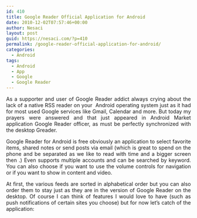 ```yaml
---
id: 410
title: Google Reader Official Application for Android
date: 2010-12-02T07:57:46+00:00
author: Nesaci
layout: post
guid: https://nesaci.com/?p=410
permalink: /google-reader-official-application-for-android/
categories:
  - Android
tags:
  - Android
  - App
  - Google
  - Google Reader
---
```

<p style="text-align: justify;">
  As a supporter and user of Google Reader addict always crying about the lack of a native RSS reader on your  Android operating system just as it had for most used Google services like Gmail, Calendar and more. But today my prayers were answered and that just appeared in Android Market application Google Reader officer, as must be perfectly synchronized with the desktop Greader.
</p>

<p style="text-align: justify;">
  Google Reader for Android is free obviously an application to select favorite items, shared notes or send posts via email (which is great to spend on the phone and be separated as we like to read with time and a bigger screen then .) Even supports multiple accounts and can be searched by keyword. You can also choose if you want to use the volume controls for navigation or if you want to show in content and video.
</p>

<p style="text-align: justify;">
  At first, the various feeds are sorted in alphabetical order but you can also order them to stay just as they are in the version of Google Reader on the desktop. Of course I can think of features I would love to have (such as push notifications of certain sites you choose) but for now let&#8217;s catch of the application:
</p>
